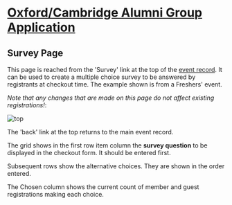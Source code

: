 # [Oxford/Cambridge Alumni Group Application](index.md)

## Survey Page

This page is reached from the 'Survey' link at the top of the [event record](event_record.md). It can be used to create a multiple choice survey to be answered by registrants at checkout time. The example shown is from a Freshers' event.

*Note that any changes that are made on this page do not affect existing registrations!*:

![top](images/survey_page.png)

The 'back' link at the top returns to the main event record.

The grid shows in the first row item column the **survey question** to be displayed in the checkout form. It should be entered first.

Subsequent rows show the alternative choices. They are shown in the order entered.

The Chosen column shows the current count of member and guest registrations making each choice.
